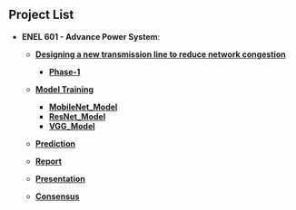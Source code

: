 ## Project List
- **ENEL 601 - Advance Power System**:
    - **[Designing a new transmission line to reduce network congestion](https://github.com/mananpatel126/Projects/tree/main/My%20work/Adding%20a%20transmission%20line%20to%20reduce%20network%20congession%20Project)** 
        - **[Phase-1](https://github.com/mananpatel126/Projects/blob/main/My%20work/Adding%20a%20transmission%20line%20to%20reduce%20network%20congession%20Project/Patel_Manan_Phase_1.pdf)** 
    
    - **[Model Training](https://github.com/mananpatel126/ENEL-645-Group-13/tree/main/Project)**
        - **[MobileNet_Model](https://github.com/mananpatel126/ENEL-645-Group-13/tree/main/Project/MobileNet_Model)**
        - **[ResNet_Model](https://github.com/mananpatel126/ENEL-645-Group-13/tree/main/Project/ResNet_Model)**
        - **[VGG_Model](https://github.com/mananpatel126/ENEL-645-Group-13/tree/main/Project/VGG16_Model)**
    - **[Prediction](https://github.com/mananpatel126/ENEL-645-Group-13/tree/main/Project/Prediction)**
    - **[Report](https://github.com/mananpatel126/ENEL-645-Group-13/blob/main/Project/Group_13_ENEL_645_Project_Report.pdf)**
    - **[Presentation](https://github.com/mananpatel126/ENEL-645-Group-13/blob/main/Project/Group_13_ENEL_645_Final_Project_Presentation.pptx)**
    - **[Consensus](https://github.com/mananpatel126/ENEL-645-Group-13/blob/main/Project/Group_13_ENEL_645_Final_Project_consensus.pdf)**
   
